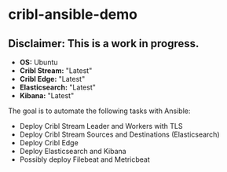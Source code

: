 # cribl-ansible-demo

## Disclaimer: This is a work in progress. 

- **OS:** Ubuntu
- **Cribl Stream:** "Latest"
- **Cribl Edge:** "Latest"
- **Elasticsearch:** "Latest"
- **Kibana:** "Latest"

The goal is to automate the following tasks with Ansible:

- Deploy Cribl Stream Leader and Workers with TLS
- Deploy Cribl Stream Sources and Destinations (Elasticsearch)
- Deploy Cribl Edge
- Deploy Elasticsearch and Kibana
- Possibly deploy Filebeat and Metricbeat